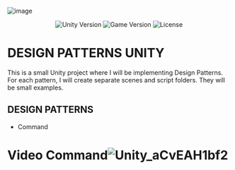![image](https://user-images.githubusercontent.com/76531899/235896540-662e8d38-2356-4c81-9fdf-2f7f6eac7e3b.png)
<p align="center">
    <img src="https://img.shields.io/badge/Engine-2021.3.1f1-blueviolet" alt="Unity Version">
    <img src="https://img.shields.io/badge/Version-0.1-blue" alt="Game Version">
    <img src="https://img.shields.io/badge/License-None-success" alt="License">
</p>

# DESIGN PATTERNS UNITY
This is a small Unity project where I will be implementing Design Patterns. For each pattern, I will create separate scenes and script folders. They will be small examples.

## DESIGN PATTERNS
* Command

# Video Command![Unity_aCvEAH1bf2](https://user-images.githubusercontent.com/76531899/235894069-391b0f31-4531-4247-b6a4-fb995935afef.gif)

